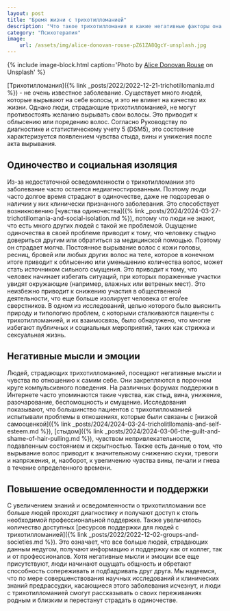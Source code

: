 ```yaml
---
layout: post
title: "Бремя жизни с трихотилломанией"
description: "Что такое трихотилломания и какие негативные факторы она несет в повседневную жизнь"
category: "Психотерапия"
image:
    url: /assets/img/alice-donovan-rouse-pZ61ZA8QgcY-unsplash.jpg
---
```


{% include image-block.html
caption='Photo by <a href="https://unsplash.com/@alicekat" rel="nofollow">Alice Donovan Rouse</a> on Unsplash'
%}


[Трихотилломания]({% link _posts/2022/2022-12-21-trichotillomania.md %}) - не очень известное заболевание. Существует много 
людей, которые вырывают на себе волосы, и это не влияет на качество их жизни. Однако люди, страдающие трихотилломанией, 
не могут противостоять желанию вырывать свои волосы. Это приводит к облысению или поредению волос. 
Согласно Руководству по диагностике и статистическому учету 5 (DSM5), 
это состояние характеризуется появлением чувства стыда, вины и унижения после акта вырывания.

## Одиночество и социальная изоляция

Из-за недостаточной осведомленности о трихотилломании это заболевание часто остается недиагностированным. Поэтому люди часто долгое 
время страдают в одиночестве, даже не подозревая о наличии у них клинически признанного заболевания. Это способствует 
возникновению [чувства одиночества]({% link _posts/2024/2024-03-27-trichotillomania-and-social-isolation.md %}), потому что люди не знают, 
что есть много других людей с такой же проблемой. Ощущение одиночества в своей проблеме приводит к тому, что человеку стыдно 
довериться другим или обратиться за медицинской помощью. Поэтому он страдает молча. Постоянное вырывание волос с кожи головы, ресниц, бровей или любых других волос на теле, 
которое в конечном итоге приводит к облысению или уменьшению количества волос, может стать источником сильного смущения. 
Это приводит к тому, что человек начинает избегать ситуаций, при которых пораженные участки увидят окружающие (например, влажных или ветреных мест).
Это неизбежно приводит к снижению участия в общественной деятельности, что еще больше изолирует человека от его/ее сверстников.
В одном из исследований, целью которого было выяснить природу и типологию проблем, с которыми сталкиваются пациенты 
с трихотилломанией, и их взаимосвязь, было обнаружено, что многие избегают публичных и социальных мероприятий, таких как стрижка и сексуальная жизнь.

## Негативные мысли и эмоции
Людей, страдающих трихотилломанией, посещают негативные мысли и чувства по отношению к самим себе. Они закрепляются 
в порочном круге компульсивного поведения. На различных форумах поддержки в Интернете часто упоминаются такие чувства, 
как стыд, вина, унижение, разочарование, беспомощность и смущение. Исследования показывают, что большинство пациентов 
с трихотилломанией испытывали проблемы в отношениях, которые были связаны с 
[низкой самооценкой]({% link _posts/2024/2024-03-24-tricholitllomania-and-self-esteem.md %}),
[стыдом]({% link _posts/2024/2024-03-06-the-guilt-and-shame-of-hair-pulling.md %}),
чувством непривлекательности, подавленным состоянием и скрытностью. Также есть данные о том, что вырывание волос приводит к значительному снижению скуки, 
тревоги и напряжения, и, наоборот, к увеличению чувства вины, печали и гнева в течение определенного времени.

## Повышение осведомленности и поддержки
С увеличением знаний и осведомленности о трихотилломании все больше людей проходят диагностику и получают доступ к столь 
необходимой профессиональной поддержке. Также увеличилось количество доступных 
[ресурсов поддержки для людей с трихотилломанией]({% link _posts/2022/2022-12-02-groups-and-societies.md %}). 
Это означает, что все больше людей, страдающих данным недугом, получают информацию и поддержку как от коллег, так и от
профессионалов. Хотя негативные мысли и эмоции все еще присутствуют, люди начинают ощущать общность и обретают способность 
сопереживать и подбадривать друг друга. Мы надеемся, что по мере совершенствования научных исследований и клинических знаний
предрассудки, касающиеся этого заболевания исчезнут, и люди с трихотилломанией смогут рассказывать о своих переживаниях 
родным и близким и перестанут страдать в одиночестве.

